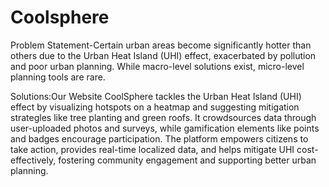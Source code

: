 # Coolsphere

Problem Statement-Certain urban areas become significantly hotter than others due to the Urban Heat Island (UHI) effect, exacerbated by pollution and poor urban planning. While macro-level solutions exist, micro-level planning tools are rare.

Solutions:Our Website CoolSphere tackles the Urban Heat Island (UHI) effect by visualizing hotspots on a heatmap and suggesting mitigation strategles like tree planting and green roofs. It crowdsources data through user-uploaded photos and surveys, while gamification elements like points and badges encourage participation. The platform empowers citizens to take action, provides real-time localized data, and helps mitigate UHI cost-effectively, fostering community engagement and supporting better urban planning.
